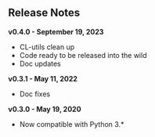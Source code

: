 
## Release Notes

**v0.4.0 - September 19, 2023**

* CL-utils clean up
* Code ready to be released into the wild
* Doc updates

**v0.3.1 - May 11, 2022**

* Doc fixes

**v0.3.0 - May 19, 2020**

* Now compatible with Python 3.*
